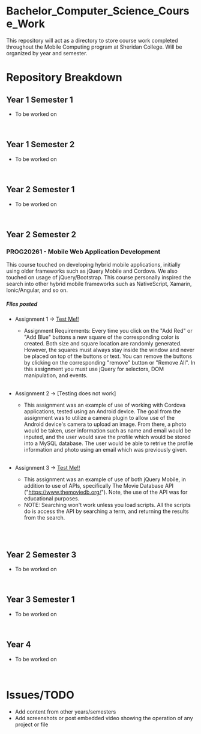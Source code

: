 # Bachelor_Computer_Science_Course_Work
This repository will act as a directory to store course work completed throughout the Mobile Computing program at Sheridan College. Will be organized by year and semester. 


# Repository Breakdown

## Year 1 Semester 1
* To be worked on
<br/>

## Year 1 Semester 2
* To be worked on
<br/>

## Year 2 Semester 1
* To be worked on
<br/>

## Year 2 Semester 2

### PROG20261 - Mobile Web Application Development
This course touched on developing hybrid mobile applications, initially using older frameworks such as jQuery Mobile and Cordova. We also touched on usage of jQuery/Bootstrap. This course personally inspired the search into other hybrid mobile frameworks such as NativeScript, Xamarin, Ionic/Angular, and so on. 

##### Files posted
* Assignment 1 -> [Test Me!!](
https://htmlpreview.github.io/?https://github.com/KCorado/Bachelor_Computer_Science_Course_Work/blob/master/Year_2_Sem_2/PROG20261/Assignments/A1/index.html)

  - Assignment Requirements: Every time you click on the "Add Red" or "Add Blue" buttons a new square of the corresponding color is created. Both size and square location are randomly generated. However, the squares must always stay inside the window and never be placed on top of the buttons or text. You can remove the buttons by clicking on the corresponding "remove" button or "Remove All". In this assignment you must use jQuery for selectors, DOM manipulation, and events. 
  <br/>
* Assignment 2 -> [Testing does not work]
  - This assignment was an example of use of working with Cordova applications, tested using an Android device. The goal from the assignment was to utilize a camera plugin to allow use of the Android device's camera to upload an image. From there, a photo would be taken, user information such as name and email would be inputed, and the user would save the profile which would be stored into a MySQL database. The user would be able to retrive the profile information and photo using an email which was previously given.
  <br/>
* Assignment 3 -> [Test Me!!](
https://htmlpreview.github.io/?https://github.com/KCorado/Bachelor_Computer_Science_Course_Work/blob/master/Year_2_Sem_2/PROG20261/Assignments/A3/index.html)
  - This assignment was an example of use of both jQuery Mobile, in addition to use of APIs, specifically The Movie Database API ("https://www.themoviedb.org/"). Note, the use of the API was for educational purposes. 
  - NOTE: Searching won't work unless you load scripts. All the scripts do is access the API by searching a term, and returning the results from the search. 
  <br/>

<br/>

## Year 2 Semester 3
* To be worked on
<br/>




## Year 3 Semester 1
* To be worked on
<br/>


## Year 4
* To be worked on
<br/>

# Issues/TODO
* Add content from other years/semesters
* Add screenshots or post embedded video showing the operation of any project or file

